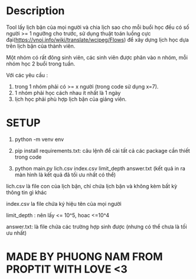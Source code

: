 # Description

Tool lấy lịch bận của mọi người và chia lịch sao cho mỗi buổi học đều có số người >= 1 ngưỡng cho trước, sử dụng thuật toán luồng cực đại(https://vnoi.info/wiki/translate/wcipeg/Flows) để xây dựng lịch học dựa trên lịch bận của thành viên.

Một nhóm có rất đông sinh viên, các sinh viên được phân vào n nhóm, mỗi nhóm học 2 buổi trong tuần.

Với các yêu cầu : 

1. trong 1 nhóm phải có >= x người (trong code sử dụng x=7).
2. 1 nhóm phải học cách nhau ít nhất là 1 ngày
3. lịch học phải phù hợp lịch bận của giảng viên.

# SETUP

1. python -m venv env

2. pip install requirements.txt: câu lệnh để cài tất cả các package cần thiết trong code

5. python main.py lich.csv index.csv limit_depth answer.txt (kết quả in ra màn hình là kết quả đã tối ưu nhất có thể)

lich.csv là file con của lịch bận, chỉ chứa lịch bận và không kèm bất kỳ thông tin gì khác

index.csv la file chứa ký hiệu tên của mọi người

limit_depth : nên lấy <= 10^5, hoac <=10^4

answer.txt: là file chứa các trường hợp sinh được (nhưng có thể chưa là tối ưu nhất)

# MADE BY PHUONG NAM FROM PROPTIT WITH LOVE <3
